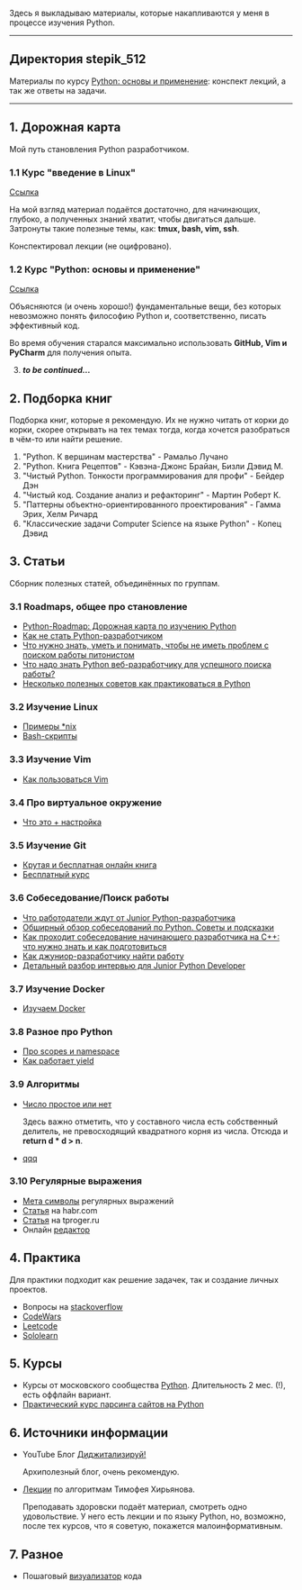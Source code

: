 Здесь я выкладываю материалы, которые накапливаются у меня в процессе изучения Python.

------------

## Директория stepik_512
Материалы по курсу [Python: основы и применение](https://stepik.org/course/512/ "Python: основы и применение"): конспект лекций, а так же ответы на задачи.

------------

## 1. Дорожная карта

Мой путь становления Python разработчиком.

### 1.1 Курс "введение в Linux"

[Ссылка](https://stepik.org/course/73/)

На мой взгляд материал подаётся достаточно, для начинающих, глубоко, а полученных знаний хватит, чтобы двигаться дальше. Затронуты такие полезные темы, как: **tmux, bash, vim, ssh**.

Конспектировал лекции (не оцифровано).

### 1.2 Курс "Python: основы и применение"

[Ссылка](https://stepik.org/course/512/)

Объясняются (и очень хорошо!) фундаментальные вещи, без которых невозможно понять философию Python и, соответственно, писать эффективный код.

Во время обучения старался максимально использовать **GitHub, Vim и PyCharm** для получения опыта.

3)  ***to be continued...***

## 2. Подборка книг

Подборка книг, которые я рекомендую. Их не нужно читать от корки до корки, скорее открывать на тех темах тогда, когда хочется разобраться в чём-то или найти решение.

1. "Python. К вершинам мастерства" - Рамальо Лучано
1. "Python. Книга Рецептов" - Кэвэна-Джонс Брайан, Бизли Дэвид М.
1. "Чистый Python. Тонкости программирования для профи" - Бейдер Дэн
1. "Чистый код. Создание анализ и рефакторинг" - Мартин Роберт К.
1. "Паттерны объектно-ориентированного проектирования" - Гамма Эрих, Хелм Ричард
1. "Классические задачи Computer Science на языке Python" - Копец Дэвид

## 3. Статьи

Сборник полезных статей, объединённых по группам. 

### 3.1 Roadmaps, общее про становление

- [Python-Roadmap: Дорожная карта по изучению Python](https://github.com/GnuriaN/Python-Roadmap)
- [Как не стать Python-разработчиком](https://habr.com/ru/post/350748/)
- [Что нужно знать, уметь и понимать, чтобы не иметь проблем с поиском работы питонистом](https://habr.com/ru/post/311642/)
- [Что надо знать Python веб-разработчику для успешного поиска работы?](https://www.youtube.com/watch?v=9kLI6R0heTQ)
- [Несколько полезных советов как практиковаться в Python](https://habr.com/ru/post/478900/)

### 3.2 Изучение Linux

- [Примеры *nix](http://najomi.org/_nix)
- [Bash-скрипты](https://habr.com/ru/company/ruvds/blog/325522/)

### 3.3 Изучение Vim

- [ Как пользоваться Vim](http://najomi.org/vim)

### 3.4 Про виртуальное окружение

- [Что это + настройка](https://python-scripts.com/virtualenv)

### 3.5 Изучение Git

- [Крутая и бесплатная онлайн книга](https://git-scm.com/book/ru/v2)
- [Бесплатный курс](https://githowto.com/ru)

### 3.6 Собеседование/Поиск работы

- [Что работодатели ждут от Junior Python-разработчика](https://tproger.ru/articles/what-junior-python-dev-should-know/)
- [Обширный обзор собеседований по Python. Советы и подсказки](https://habr.com/ru/post/439576/)
- [Как проходит собеседование начинающего разработчика на С++: что нужно знать и как подготовиться](https://habr.com/ru/company/yandex_praktikum/blog/533154/)
- [Как джуниор-разработчику найти работу ](https://vc.ru/flood/29126-kak-dzhunior-razrabotchiku-nayti-rabotu)
- [Детальный разбор интервью для Junior Python Developer](https://habr.com/ru/post/458746/)

### 3.7 Изучение Docker

- [Изучаем Docker](https://habr.com/ru/company/ruvds/blog/438796/)

### 3.8 Разное про Python

- [Про scopes и namespace](https://realpython.com/python-scope-legb-rule/#using-enclosing-scopes-as-closures)
- [Как работает yield](https://habr.com/ru/post/132554/)

### 3.9   Алгоритмы

- [Число простое или нет](https://foxford.ru/wiki/informatika/proverka-chisla-na-prostotu-v-python)

  Здесь важно отметить, что у составного числа есть собственный делитель, не превосходящий квадратного корня из числа. Отсюда и **return d * d > n**.

- [qqq]()

### 3.10 Регулярные выражения

* [Мета символы](https://www.debuggex.com/cheatsheet/regex/python) регулярных выражений
* [Статья](https://habr.com/ru/post/349860/) на habr.com
* [Статья](https://tproger.ru/translations/regular-expression-python/) на tproger.ru
* Онлайн [редактор](https://regex101.com/#python)




## 4. Практика

Для практики подходит как решение задачек, так и создание личных проектов.

- Вопросы на [stackoverflow](https://ru.stackoverflow.com/questions/tagged/python)
- [CodeWars](https://www.codewars.com/)
- [Leetcode](https://leetcode.com/problemset/all/)
- [Sololearn](https://www.sololearn.com/)

## 5. Курсы

- Курсы от московского сообщества [Python](https://learn.python.ru/). Длительность 2 мес. (!), есть оффлайн вариант.
- [Практический курс парсинга сайтов на Python](https://www.patreon.com/posts/karta-kurs-na-30462246)

## 6. Источники информации

- YouTube Блог [Диджитализируй!](https://www.youtube.com/channel/UC9MK8SybZcrHR3CUV4NMy2g)

  Архиполезный блог, очень рекомендую.

- [Лекции](https://youtube.com/playlist?list=PLRDzFCPr95fK7tr47883DFUbm4GeOjjc0) по алгоритмам Тимофея Хирьянова.

  Преподавать здоровски подаёт материал, смотреть одно удовольствие. У него есть лекции и по языку Python, но, возможно, после тех курсов, что я советую, покажется малоинформативным. 

## 7. Разное

- Пошаговый [визуализатор](http://www.pythontutor.com/) кода